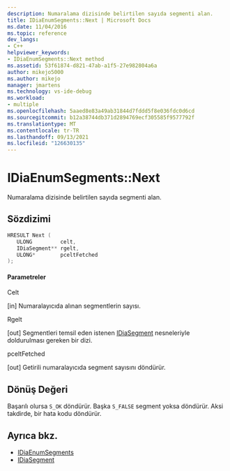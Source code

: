 ```yaml
---
description: Numaralama dizisinde belirtilen sayıda segmenti alan.
title: IDiaEnumSegments::Next | Microsoft Docs
ms.date: 11/04/2016
ms.topic: reference
dev_langs:
- C++
helpviewer_keywords:
- IDiaEnumSegments::Next method
ms.assetid: 53f61874-d821-47ab-a1f5-27e982804a6a
author: mikejo5000
ms.author: mikejo
manager: jmartens
ms.technology: vs-ide-debug
ms.workload:
- multiple
ms.openlocfilehash: 5aaed8e83a49ab31844d7fddd5f8e036fdc0d6cd
ms.sourcegitcommit: b12a38744db371d2894769ecf305585f9577792f
ms.translationtype: MT
ms.contentlocale: tr-TR
ms.lasthandoff: 09/13/2021
ms.locfileid: "126630135"
---
```

# <a name="idiaenumsegmentsnext"></a>IDiaEnumSegments::Next
Numaralama dizisinde belirtilen sayıda segmenti alan.

## <a name="syntax"></a>Sözdizimi

```C++
HRESULT Next ( 
   ULONG         celt,
   IDiaSegment** rgelt,
   ULONG*        pceltFetched
);
```

#### <a name="parameters"></a>Parametreler
 Celt

[in] Numaralayıcıda alınan segmentlerin sayısı.

 Rgelt

[out] Segmentleri temsil eden istenen [IDiaSegment](../../debugger/debug-interface-access/idiasegment.md) nesneleriyle doldurulması gereken bir dizi.

 pceltFetched

[out] Getirili numaralayıcıda segment sayısını döndürür.

## <a name="return-value"></a>Dönüş Değeri
 Başarılı olursa `S_OK` döndürür. Başka `S_FALSE` segment yoksa döndürür. Aksi takdirde, bir hata kodu döndürür.

## <a name="see-also"></a>Ayrıca bkz.
- [IDiaEnumSegments](../../debugger/debug-interface-access/idiaenumsegments.md)
- [IDiaSegment](../../debugger/debug-interface-access/idiasegment.md)
